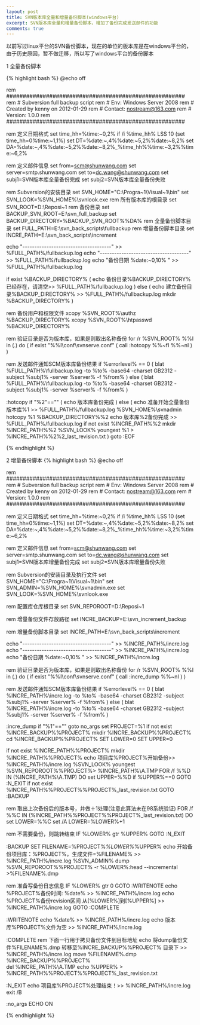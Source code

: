 ```yaml
---
layout: post
title: SVN版本库全量和增量备份脚本(windows平台)
excerpt: SVN版本库全量和增量备份脚本，增加了备份完成发送邮件的功能
comments: true
---
```


以前写过linux平台的SVN备份脚本，现在的单位的版本库是在windows平台的，由于历史原因，暂不做迁移，所以写了windows平台的备份脚本

1 全量备份脚本

{% highlight bash %}
@echo off

rem ######################################################
rem # Subversion full backup script
rem # Env: Windows Server 2008
rem # Created by kenny on 2012-01-29
rem # Contact: nostream@163.com
rem # Version: 1.0.0
rem ######################################################

rem 定义日期格式
set time_hh=%time:~0,2%
if /i %time_hh% LSS 10 (set time_hh=0%time:~1,1%)
set DT=%date:~,4%%date:~5,2%%date:~8,2%
set DA=%date:~,4%%date:~5,2%%date:~8,2%_%time_hh%%time:~3,2%%time:~6,2%

rem 定义邮件信息
set from=scm@shunwang.com
set server=smtp.shunwang.com
set to=dc.wang@shunwang.com
set subj1=SVN版本库全量备份完成
set subj2=SVN版本库全量备份失败

rem Subversion的安装目录
set SVN_HOME="C:\Progra~1\Visual~1\bin"
set SVN_LOOK=%SVN_HOME%\svnlook.exe
rem 所有版本库的根目录
set SVN_ROOT=D:\Reposi~1
rem 备份目录
set BACKUP_SVN_ROOT=E:\svn_full_backup
set BACKUP_DIRECTORY=%BACKUP_SVN_ROOT%\%DA%
rem 全量备份脚本目录
set FULL_PATH=E:\svn_back_scripts\fullbackup
rem 增量备份脚本目录
set INCRE_PATH=E:\svn_back_scripts\increment

echo "-------------------------------------" >> %FULL_PATH%/fullbackup.log
echo "-------------------------------------" >> %FULL_PATH%/fullbackup.log
echo "备份日期 %date:~0,10% " >> %FULL_PATH%/fullbackup.log

if exist %BACKUP_DIRECTORY% (
	echo 备份目录%BACKUP_DIRECTORY%已经存在，请清空>> %FULL_PATH%/fullbackup.log
) else (
	echo 建立备份目录%BACKUP_DIRECTORY% >> %FULL_PATH%/fullbackup.log
	mkdir %BACKUP_DIRECTORY%
)

rem 备份用户和权限文件
xcopy %SVN_ROOT%\authz %BACKUP_DIRECTORY%
xcopy %SVN_ROOT%\htpasswd %BACKUP_DIRECTORY%

rem 验证目录是否为版本库，如果是则取出名称备份
for /r %SVN_ROOT% %%I in (.) do (
	if exist "%%I\conf\svnserve.conf" (
		call :hotcopy %%~fI %%~nI
	)
)

rem 发送邮件通知SCM版本库备份结果
if %errorlevel% == 0 (
   blat %FULL_PATH%\fullbackup.log -to %to% -base64 -charset GB2312 -subject %subj1% -server %server% -f %from%
) else (
   blat %FULL_PATH%\fullbackup.log -to %to% -base64 -charset GB2312 -subject %subj1% -server %server% -f %from%
)


:hotcopy
if "%2"=="" (
	echo 版本库备份完成
) else (
	echo 准备开始全量备份版本库%1 >> %FULL_PATH%/fullbackup.log
	%SVN_HOME%\svnadmin hotcopy %1 %BACKUP_DIRECTORY%\%2
	echo 版本库%2备份完成 >> %FULL_PATH%/fullbackup.log
	if not exist %INCRE_PATH%\%2 mkdir %INCRE_PATH%\%2
	%SVN_LOOK% youngest %1 > %INCRE_PATH%\%2\%2_last_revision.txt
)
goto :EOF

{% endhighlight %}

2 增量备份脚本
{% highlight bash %}
@echo off

rem ######################################################
rem # Subversion full backup script
rem # Env: Windows Server 2008
rem # Created by kenny on 2012-01-29
rem # Contact: nostream@163.com
rem # Version: 1.0.0
rem ######################################################

rem 定义日期格式
set time_hh=%time:~0,2%
if /i %time_hh% LSS 10 (set time_hh=0%time:~1,1%)
set DT=%date:~,4%%date:~5,2%%date:~8,2%
set DA=%date:~,4%%date:~5,2%%date:~8,2%_%time_hh%%time:~3,2%%time:~6,2%

rem 定义邮件信息
set from=scm@shunwang.com
set server=smtp.shunwang.com
set to=dc.wang@shunwang.com
set subj1=SVN版本库增量备份完成
set subj2=SVN版本库增量备份失败

rem Subversion的安装目录及执行文件
set SVN_HOME="C:\Progra~1\Visual~1\bin"
set SVN_ADMIN=%SVN_HOME%\svnadmin.exe
set SVN_LOOK=%SVN_HOME%\svnlook.exe

rem 配置库仓库根目录
set SVN_REPOROOT=D:\Reposi~1

rem 增量备份文件存放路径
set INCRE_BACKUP=E:\svn_increment_backup

rem 增量备份脚本目录
set INCRE_PATH=E:\svn_back_scripts\increment

echo "-------------------------------------" >> %INCRE_PATH%/incre.log
echo "-------------------------------------" >> %INCRE_PATH%/incre.log
echo "备份日期 %date:~0,10% " >> %INCRE_PATH%/incre.log

rem 验证目录是否为版本库，如果是则取出名称备份
for /r %SVN_ROOT% %%I in (.) do (
	if exist "%%I\conf\svnserve.conf" (
		call :incre_dump %%~nI
	)
)

rem 发送邮件通知SCM版本库备份结果
if %errorlevel% == 0 (
   blat %INCRE_PATH%\incre.log -to %to% -base64 -charset GB2312 -subject %subj1% -server %server% -f %from%
) else (
   blat %INCRE_PATH%\incre.log -to %to% -base64 -charset GB2312 -subject %subj1% -server %server% -f %from%
)

:incre_dump
if "%1"=="" goto no_args
set PROJECT=%1
if not exist %INCRE_BACKUP%\%PROJECT% mkdir %INCRE_BACKUP%\%PROJECT%
cd %INCRE_BACKUP%\%PROJECT%
SET LOWER=0
SET UPPER=0

if not exist %INCRE_PATH%\%PROJECT% mkdir %INCRE_PATH%\%PROJECT%
echo 项目库%PROJECT%开始备份>> %INCRE_PATH%/incre.log
%SVN_LOOK% youngest %SVN_REPOROOT%\%PROJECT%> %INCRE_PATH%\A.TMP
FOR /f %%D IN (%INCRE_PATH%\A.TMP) DO set UPPER=%%D
if %UPPER%==0 GOTO :N_EXIT
if not exist %INCRE_PATH%\%PROJECT%\%PROJECT%_last_revision.txt GOTO :BACKUP

rem 取出上次备份后的版本号，并做＋1处理(注意此算法未在98系统验证)
FOR /f %%C IN (%INCRE_PATH%\%PROJECT%\%PROJECT%_last_revision.txt) DO set LOWER=%%C
set /A LOWER=%LOWER%+1

rem 不需要备份，则跳转结束
IF %LOWER% gtr %UPPER% GOTO :N_EXIT

:BACKUP
SET FILENAME=%PROJECT%_%LOWER%_%UPPER%
echo 开始备份项目库：%PROJECT%，生成文件=%FILENAME% >> %INCRE_PATH%/incre.log
%SVN_ADMIN% dump %SVN_REPOROOT%\%PROJECT% -r %LOWER%:head --incremental >%FILENAME%.dmp

rem 准备写备份日志信息
IF %LOWER% gtr 0 GOTO :WRITENOTE
echo %PROJECT%备份时间: %date% >> %INCRE_PATH%/incre.log
echo %PROJECT%备份revision区间 从[%LOWER%]到[%UPPER%] >> %INCRE_PATH%/incre.log
GOTO :COMPLETE

:WRITENOTE
echo %date% >> %INCRE_PATH%/incre.log
echo 版本库%PROJECT%文件为空 >> %INCRE_PATH%/incre.log

:COMPLETE
rem 下面一行用于拷贝备份文件到目标地址
echo 将dump备份文件%FILENAME%.dmp 转移至%INCRE_BACKUP%\%PROJECT% 目录下 >> %INCRE_PATH%/incre.log
move %FILENAME%.dmp %INCRE_BACKUP%\%PROJECT%\
del %INCRE_PATH%\A.TMP
echo %UPPER% > %INCRE_PATH%\%PROJECT%\%PROJECT%_last_revision.txt

:N_EXIT
echo 项目库%PROJECT%处理结束！>> %INCRE_PATH%/incre.log
exit /B

:no_args
ECHO ON

{% endhighlight %}